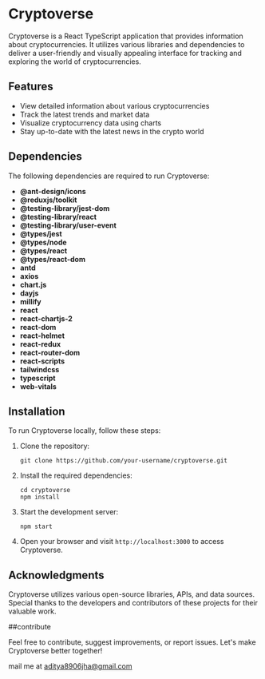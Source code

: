 # Cryptoverse

Cryptoverse is a React TypeScript application that provides information about cryptocurrencies. It utilizes various libraries and dependencies to deliver a user-friendly and visually appealing interface for tracking and exploring the world of cryptocurrencies.

## Features

- View detailed information about various cryptocurrencies
- Track the latest trends and market data
- Visualize cryptocurrency data using charts
- Stay up-to-date with the latest news in the crypto world

## Dependencies

The following dependencies are required to run Cryptoverse:

- **@ant-design/icons**
- **@reduxjs/toolkit**
- **@testing-library/jest-dom**
- **@testing-library/react**
- **@testing-library/user-event**
- **@types/jest**
- **@types/node**
- **@types/react**
- **@types/react-dom**
- **antd**
- **axios**
- **chart.js**
- **dayjs**
- **millify**
- **react**
- **react-chartjs-2**
- **react-dom**
- **react-helmet**
- **react-redux**
- **react-router-dom**
- **react-scripts**
- **tailwindcss**
- **typescript**
- **web-vitals**

## Installation

To run Cryptoverse locally, follow these steps:

1. Clone the repository:
   ```
   git clone https://github.com/your-username/cryptoverse.git
   ```

2. Install the required dependencies:
   ```
   cd cryptoverse
   npm install
   ```

3. Start the development server:
   ```
   npm start
   ```

4. Open your browser and visit `http://localhost:3000` to access Cryptoverse.

## Acknowledgments

Cryptoverse utilizes various open-source libraries, APIs, and data sources. Special thanks to the developers and contributors of these projects for their valuable work.

##contribute

Feel free to contribute, suggest improvements, or report issues. Let's make Cryptoverse better together!

mail me at aditya8906jha@gmail.com



